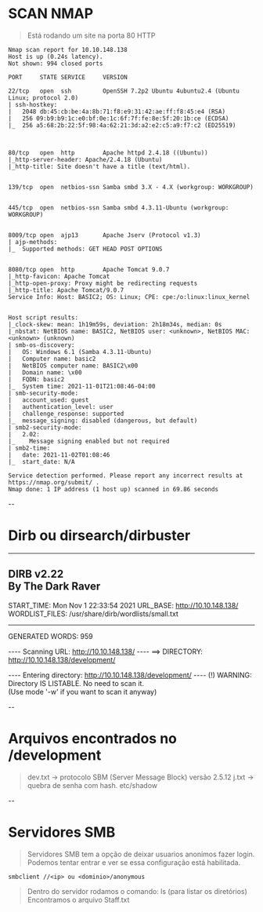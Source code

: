 # SCAN NMAP

>Está rodando um site na porta 80 HTTP

```
Nmap scan report for 10.10.148.138
Host is up (0.24s latency).
Not shown: 994 closed ports

PORT     STATE SERVICE     VERSION

22/tcp   open  ssh         OpenSSH 7.2p2 Ubuntu 4ubuntu2.4 (Ubuntu Linux; protocol 2.0)
| ssh-hostkey: 
|   2048 db:45:cb:be:4a:8b:71:f8:e9:31:42:ae:ff:f8:45:e4 (RSA)
|   256 09:b9:b9:1c:e0:bf:0e:1c:6f:7f:fe:8e:5f:20:1b:ce (ECDSA)
|_  256 a5:68:2b:22:5f:98:4a:62:21:3d:a2:e2:c5:a9:f7:c2 (ED25519)



80/tcp   open  http        Apache httpd 2.4.18 ((Ubuntu))
|_http-server-header: Apache/2.4.18 (Ubuntu)
|_http-title: Site doesn't have a title (text/html).


139/tcp  open  netbios-ssn Samba smbd 3.X - 4.X (workgroup: WORKGROUP)


445/tcp  open  netbios-ssn Samba smbd 4.3.11-Ubuntu (workgroup: WORKGROUP)


8009/tcp open  ajp13       Apache Jserv (Protocol v1.3)
| ajp-methods: 
|_  Supported methods: GET HEAD POST OPTIONS


8080/tcp open  http        Apache Tomcat 9.0.7
|_http-favicon: Apache Tomcat
|_http-open-proxy: Proxy might be redirecting requests
|_http-title: Apache Tomcat/9.0.7
Service Info: Host: BASIC2; OS: Linux; CPE: cpe:/o:linux:linux_kernel


Host script results:
|_clock-skew: mean: 1h19m59s, deviation: 2h18m34s, median: 0s
|_nbstat: NetBIOS name: BASIC2, NetBIOS user: <unknown>, NetBIOS MAC: <unknown> (unknown)
| smb-os-discovery: 
|   OS: Windows 6.1 (Samba 4.3.11-Ubuntu)
|   Computer name: basic2
|   NetBIOS computer name: BASIC2\x00
|   Domain name: \x00
|   FQDN: basic2
|_  System time: 2021-11-01T21:08:46-04:00
| smb-security-mode: 
|   account_used: guest
|   authentication_level: user
|   challenge_response: supported
|_  message_signing: disabled (dangerous, but default)
| smb2-security-mode: 
|   2.02: 
|_    Message signing enabled but not required
| smb2-time: 
|   date: 2021-11-02T01:08:46
|_  start_date: N/A

Service detection performed. Please report any incorrect results at https://nmap.org/submit/ .
Nmap done: 1 IP address (1 host up) scanned in 69.86 seconds
```

--


# Dirb ou dirsearch/dirbuster

-----------------
DIRB v2.22    
By The Dark Raver
-----------------

START_TIME: Mon Nov  1 22:33:54 2021
URL_BASE: http://10.10.148.138/
WORDLIST_FILES: /usr/share/dirb/wordlists/small.txt

-----------------

GENERATED WORDS: 959                                                           

---- Scanning URL: http://10.10.148.138/ ----
==> DIRECTORY: http://10.10.148.138/development/                                                                                              
                                                                                        
---- Entering directory: http://10.10.148.138/development/ ----
(!) WARNING: Directory IS LISTABLE. No need to scan it.                        
    (Use mode '-w' if you want to scan it anyway)

--

# Arquivos encontrados no /development

>dev.txt -> protocolo SBM (Server Message Block) versão 2.5.12
>j.txt -> quebra de senha com hash. etc/shadow

--

# Servidores SMB
>Servidores SMB tem a opção  de deixar usuarios anonimos fazer login. Podemos tentar entrar e ver se essa configuração está habilitada.

```
smbclient //<ip> ou <dominio>/anonymous
```

>Dentro do servidor rodamos o comando: ls (para listar os diretórios)
>Encontramos o arquivo Staff.txt